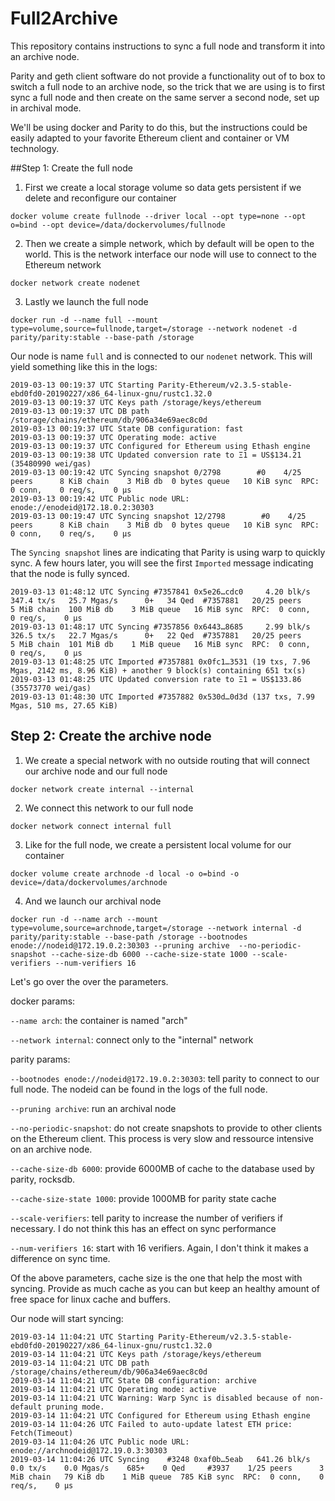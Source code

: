 # Full2Archive

This repository contains instructions to sync a full node and transform it into an archive node.

Parity and geth client software do not provide a functionality out of to box to switch a full node to an archive node,
 so the trick that we are using is to first sync a full node and then
 create on the same server a second node, set up in archival mode.
 
 We'll be using docker and Parity to do this, but the instructions could be easily
 adapted to your favorite Ethereum client and container or VM technology.
 
##Step 1: Create the full node 

1. First we create a local storage volume so data gets persistent if we delete and reconfigure our container 
 ```
 docker volume create fullnode --driver local --opt type=none --opt o=bind --opt device=/data/dockervolumes/fullnode
 ```
2. Then we create a simple network, which by default will be open to the world. This is the network interface our node 
will use to connect to the Ethereum network 
 ```
 docker network create nodenet
```

3. Lastly we launch the full node  
```
docker run -d --name full --mount type=volume,source=fullnode,target=/storage --network nodenet -d parity/parity:stable --base-path /storage
```
Our node is name `full` and is connected to our `nodenet` network. This will yield something like this in the logs: 
```
2019-03-13 00:19:37 UTC Starting Parity-Ethereum/v2.3.5-stable-ebd0fd0-20190227/x86_64-linux-gnu/rustc1.32.0
2019-03-13 00:19:37 UTC Keys path /storage/keys/ethereum
2019-03-13 00:19:37 UTC DB path /storage/chains/ethereum/db/906a34e69aec8c0d
2019-03-13 00:19:37 UTC State DB configuration: fast
2019-03-13 00:19:37 UTC Operating mode: active
2019-03-13 00:19:37 UTC Configured for Ethereum using Ethash engine
2019-03-13 00:19:38 UTC Updated conversion rate to Ξ1 = US$134.21 (35480990 wei/gas)
2019-03-13 00:19:42 UTC Syncing snapshot 0/2798        #0    4/25 peers      8 KiB chain    3 MiB db  0 bytes queue   10 KiB sync  RPC:  0 conn,    0 req/s,    0 µs
2019-03-13 00:19:42 UTC Public node URL: enode://enodeid@172.18.0.2:30303
2019-03-13 00:19:47 UTC Syncing snapshot 12/2798        #0    4/25 peers      8 KiB chain    3 MiB db  0 bytes queue   10 KiB sync  RPC:  0 conn,    0 req/s,    0 µs
```
The `Syncing snapshot` lines are indicating that Parity is using warp to quickly sync. A few hours
later, you will see the first `Imported` message indicating that the node is fully synced.

```
2019-03-13 01:48:12 UTC Syncing #7357841 0x5e26…cdc0     4.20 blk/s  347.4 tx/s   25.7 Mgas/s      0+   34 Qed  #7357881   20/25 peers      5 MiB chain  100 MiB db    3 MiB queue   16 MiB sync  RPC:  0 conn,    0 req/s,    0 µs
2019-03-13 01:48:17 UTC Syncing #7357856 0x6443…8685     2.99 blk/s  326.5 tx/s   22.7 Mgas/s      0+   22 Qed  #7357881   20/25 peers      5 MiB chain  101 MiB db    1 MiB queue   16 MiB sync  RPC:  0 conn,    0 req/s,    0 µs
2019-03-13 01:48:25 UTC Imported #7357881 0x0fc1…3531 (19 txs, 7.96 Mgas, 2142 ms, 8.96 KiB) + another 9 block(s) containing 651 tx(s)
2019-03-13 01:48:25 UTC Updated conversion rate to Ξ1 = US$133.86 (35573770 wei/gas)
2019-03-13 01:48:30 UTC Imported #7357882 0x530d…0d3d (137 txs, 7.99 Mgas, 510 ms, 27.65 KiB)
```

## Step 2: Create the archive node
1. We create a special network with no outside routing that will connect our archive node and our full node
```
docker network create internal --internal
```
2. We connect this network to our full node
```
docker network connect internal full
```
3. Like for the full node, we create a persistent local volume for our container
```
docker volume create archnode -d local -o o=bind -o device=/data/dockervolumes/archnode
```
4. And we launch our archival node
```
docker run -d --name arch --mount type=volume,source=archnode,target=/storage --network internal -d parity/parity:stable --base-path /storage --bootnodes enode://nodeid@172.19.0.2:30303 --pruning archive  --no-periodic-snapshot --cache-size-db 6000 --cache-size-state 1000 --scale-verifiers --num-verifiers 16
```
Let's go over the over the parameters.

docker params:

`--name arch`: the container is named "arch"

`--network internal`: connect only to the "internal" network

parity params:

`--bootnodes enode://nodeid@172.19.0.2:30303`: tell parity to connect to our full node. The nodeid can be found
in the logs of the full node.
 
`--pruning archive`: run an archival node
   
`--no-periodic-snapshot`: do not create snapshots to provide to other clients on the Ethereum client. This process
is very slow and ressource intensive on an archive node.
  
`--cache-size-db 6000`: provide 6000MB of cache to the database used by parity, rocksdb. 
   
`--cache-size-state 1000`: provide 1000MB for parity state cache
    
`--scale-verifiers`: tell parity to increase the number of verifiers if necessary. I do not think this has an effect
on sync performance
    
`--num-verifiers 16`: start with 16 verifiers. Again, I don't think it makes a difference on sync time.


 Of the above parameters, cache size is the one that help the most with syncing. Provide as much cache as you can
 but keep an healthy amount of free space for linux cache and buffers.
 
 Our node will start syncing:
 
```
2019-03-14 11:04:21 UTC Starting Parity-Ethereum/v2.3.5-stable-ebd0fd0-20190227/x86_64-linux-gnu/rustc1.32.0
2019-03-14 11:04:21 UTC Keys path /storage/keys/ethereum
2019-03-14 11:04:21 UTC DB path /storage/chains/ethereum/db/906a34e69aec8c0d
2019-03-14 11:04:21 UTC State DB configuration: archive
2019-03-14 11:04:21 UTC Operating mode: active
2019-03-14 11:04:21 UTC Warning: Warp Sync is disabled because of non-default pruning mode.
2019-03-14 11:04:21 UTC Configured for Ethereum using Ethash engine
2019-03-14 11:04:26 UTC Failed to auto-update latest ETH price: Fetch(Timeout)
2019-03-14 11:04:26 UTC Public node URL: enode://archnodeid@172.19.0.3:30303
2019-03-14 11:04:26 UTC Syncing    #3248 0xaf0b…5eab   641.26 blk/s    0.0 tx/s    0.0 Mgas/s    685+    0 Qed     #3937    1/25 peers      3 MiB chain   79 KiB db    1 MiB queue  785 KiB sync  RPC:  0 conn,    0 req/s,    0 µs
```
